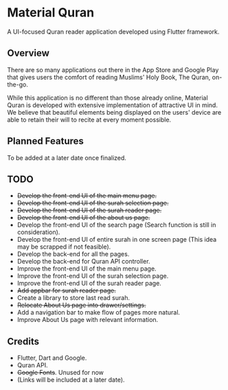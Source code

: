 # Material Quran

A UI-focused Quran reader application developed using Flutter framework.

## Overview

There are so many applications out there in the App Store and Google Play
that gives users the comfort of reading Muslims' Holy Book, The Quran,
on-the-go.

While this application is no different than those already online,
Material Quran is developed with extensive implementation of attractive UI
in mind. We believe that beautiful elements being displayed on the users'
device are able to retain their will to recite at every moment possible.

## Planned Features

To be added at a later date once finalized.

## TODO
- ~~Develop the front-end UI of the main menu page.~~
- ~~Develop the front-end UI of the surah selection page.~~
- ~~Develop the front-end UI of the surah reader page.~~
- ~~Develop the front-end UI of the about us page.~~
- Develop the front-end UI of the search page (Search function is still in consideration).
- Develop the front-end UI of entire surah in one screen page (This idea may be scrapped if not feasible).
- Develop the back-end for all the pages.
- Develop the back-end for Quran API controller.
- Improve the front-end UI of the main menu page.
- Improve the front-end UI of the surah selection page.
- Improve the front-end UI of the surah reader page.
- ~~Add appbar for surah reader page.~~
- Create a library to store last read surah.
- ~~Relocate About Us page into drawer/settings.~~
- Add a navigation bar to make flow of pages more natural.
- Improve About Us page with relevant information.

## Credits

- Flutter, Dart and Google.
- Quran API.
- ~~Google Fonts~~. Unused for now
- (Links will be included at a later date).
